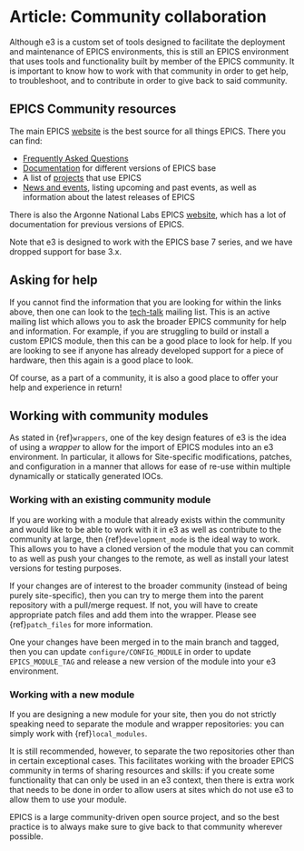 # Article: Community collaboration

Although e3 is a custom set of tools designed to facilitate the deployment and
maintenance of EPICS environments, this is still an EPICS environment that uses
tools and functionality built by member of the EPICS community. It is important
to know how to work with that community in order to get help, to troubleshoot,
and to contribute in order to give back to said community.

## EPICS Community resources

The main EPICS [website](https://epics-controls.org/) is the best source for all
things EPICS. There you can find:

* [Frequently Asked
  Questions](https://epics-controls.org/resources-and-support/documents/epics-faq/)
* [Documentation](https://epics-controls.org/resources-and-support/documents/)
  for different versions of EPICS base
* A list of [projects](https://epics-controls.org/epics-users/projects/) that
  use EPICS
* [News and events](https://epics-controls.org/news-and-events/), listing
  upcoming and past events, as well as information about the latest releases of
  EPICS

There is also the Argonne National Labs EPICS
[website](https://epics.anl.gov/index.php), which has a lot of documentation for
previous versions of EPICS.

Note that e3 is designed to work with the EPICS base 7 series, and we have
dropped support for base 3.x.

## Asking for help

If you cannot find the information that you are looking for within the links
above, then one can look to the
[tech-talk](https://epics.anl.gov/tech-talk/index.php) mailing list. This is an
active mailing list which allows you to ask the broader EPICS community for help
and information. For example, if you are struggling to build or install a custom
EPICS module, then this can be a good place to look for help. If you are looking
to see if anyone has already developed support for a piece of hardware, then
this again is a good place to look.

Of course, as a part of a community, it is also a good place to offer your help
and experience in return!

## Working with community modules

As stated in {ref}`wrappers`, one of the key design features of e3 is the idea
of using a _wrapper_ to allow for the import of EPICS modules into an e3
environment. In particular, it allows for Site-specific modifications, patches,
and configuration in a manner that allows for ease of re-use within multiple
dynamically or statically generated IOCs.

### Working with an existing community module

If you are working with a module that already exists within the community and
would like to be able to work with it in e3 as well as contribute to the
community at large, then {ref}`development_mode` is the ideal way to work. This
allows you to have a cloned version of the module that you can commit to as well
as push your changes to the remote, as well as install your latest versions for
testing purposes.

If your changes are of interest to the broader community (instead of being
purely site-specific), then you can try to merge them into the parent repository
with a pull/merge request. If not, you will have to create appropriate patch
files and add them into the wrapper. Please see {ref}`patch_files` for more
information.

One your changes have been merged in to the main branch and tagged, then you can
update `configure/CONFIG_MODULE` in order to update `EPICS_MODULE_TAG` and
release a new version of the module into your e3 environment.

### Working with a new module

If you are designing a new module for your site, then you do not strictly
speaking need to separate the module and wrapper repositories: you can simply
work with {ref}`local_modules`.

It is still recommended, however, to separate the two repositories other than in
certain exceptional cases. This facilitates working with the broader EPICS
community in terms of sharing resources and skills: if you create some
functionality that can only be used in an e3 context, then there is extra work
that needs to be done in order to allow users at sites which do not use e3 to
allow them to use your module.

EPICS is a large community-driven open source project, and so the best practice
is to always make sure to give back to that community wherever possible.
